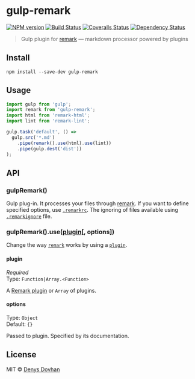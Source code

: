 # gulp-remark

[![NPM version][npm-image]][npm-url]
[![Build Status][travis-image]][travis-url]
[![Coveralls Status][coveralls-image]][coveralls-url]
[![Dependency Status][depstat-image]][depstat-url]

> Gulp plugin for [remark][remark] — markdown processor powered by plugins

## Install

    npm install --save-dev gulp-remark

## Usage

```js
import gulp from 'gulp';
import remark from 'gulp-remark';
import html from 'remark-html';
import lint from 'remark-lint';

gulp.task('default', () =>
  gulp.src('*.md')
    .pipe(remark().use(html).use(lint))
    .pipe(gulp.dest('dist'))
);
```

## API

### gulpRemark()

Gulp plug-in. It processes your files through [remark][remark]. If you want to define specified options, use [`.remarkrc`][remarkrc]. The ignoring of files available using [`.remarkignore`][remarkignore] file.

### gulpRemark().use([plugin][remark-plugins][, options])

Change the way [`remark`][remark] works by using a [`plugin`][remark-plugins].

#### plugin

*Required*  
Type: `Function|Array.<Function>`

A [Remark plugin][remark-plugins] or `Array` of plugins.

#### options

Type: `Object`  
Default: `{}`

Passed to plugin. Specified by its documentation.

## License

MIT © [Denys Dovhan](http://denysdovhan.com)

[remark]: http://remark.js.org/
[remarkrc]: https://github.com/wooorm/remark/blob/master/doc/remarkrc.5.md
[remarkignore]: https://github.com/wooorm/remark/blob/master/doc/remarkignore.5.md
[remark-use]: https://github.com/wooorm/remark#remarkuseplugin-options
[remark-plugins]: https://github.com/wooorm/remark/blob/master/doc/plugins.md

[npm-url]: https://npmjs.org/package/gulp-remark
[npm-image]: https://img.shields.io/npm/v/gulp-remark.svg?style=flat-square

[travis-url]: https://travis-ci.org/denysdovhan/gulp-remark
[travis-image]: https://img.shields.io/travis/denysdovhan/gulp-remark.svg?style=flat-square

[coveralls-url]: https://coveralls.io/r/denysdovhan/gulp-remark
[coveralls-image]: https://img.shields.io/coveralls/denysdovhan/gulp-remark.svg?style=flat-square

[depstat-url]: https://david-dm.org/denysdovhan/gulp-remark
[depstat-image]: https://david-dm.org/denysdovhan/gulp-remark.svg?style=flat-square
